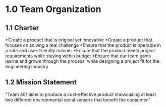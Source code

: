 # 1.0 Team Organization 

## 1.1 Charter 

*Create a product that is original yet innovative
*Create a product that focuses on solving a real challenge
*Ensure that the product is operable in a safe and user-friendly manner
*Ensure that the product meets project requirements while staying within budget
*Ensure that our team gains learns and grows through the process, while designing a project fit for the engineering industry

## 1.2 Mission Statement 

"Team 301 aims to produce a cost-effective product showcasing at least two different environmental serial sensors that benefit the consumer."



